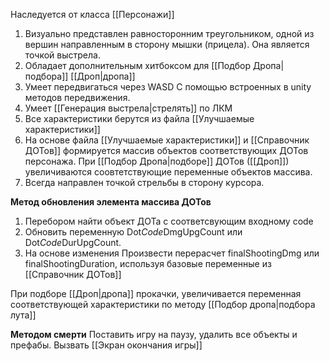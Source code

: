 Наследуется от класса [[Персонажи]]

1. Визуально представлен равносторонним треугольником, одной из вершин направленным в сторону мышки (прицела). Она является точкой выстрела. 
3. Обладает дополнительным хитбоксом для [[Подбор Дропа|подбора]] [[Дроп|дропа]]
4. Умеет передвигаться через WASD  С помощью встроенных в unity методов передвижения.
5. Умеет [[Генерация выстрела|стрелять]] по ЛКМ
6. Все характеристики берутся из файла [[Улучшаемые характеристики]]
7. На основе файла [[Улучшаемые характеристики]] и [[Справочник ДОТов]] формируется массив объектов соответствующих ДОТов персонажа. При [[Подбор Дропа|подборе]] ДОТов ([[Дроп]]) увеличиваются соовтетствующие переменные объектов массива.
8. Всегда направлен точкой стрельбы в сторону курсора.


**Метод обновления элемента массива ДОТов**
1. Перебором найти объект ДОТа с соответсвующим входному code 
2. Обновить переменную Dot*Code*DmgUpgCount или Dot*Code*DurUpgCount.
3. На основе изменения Произвести перерасчет finalShootingDmg или finalShootingDuration, используя базовые переменные из [[Справочник ДОТов]]


При подборе [[Дроп|дропа]] прокачки, увеличивается переменная соответствующей характеристики по методу [[Подбор дропа|подбора лута]]

**Методом смерти**
Поставить игру на паузу, удалить все объекты и префабы. Вызвать [[Экран окончания игры]]